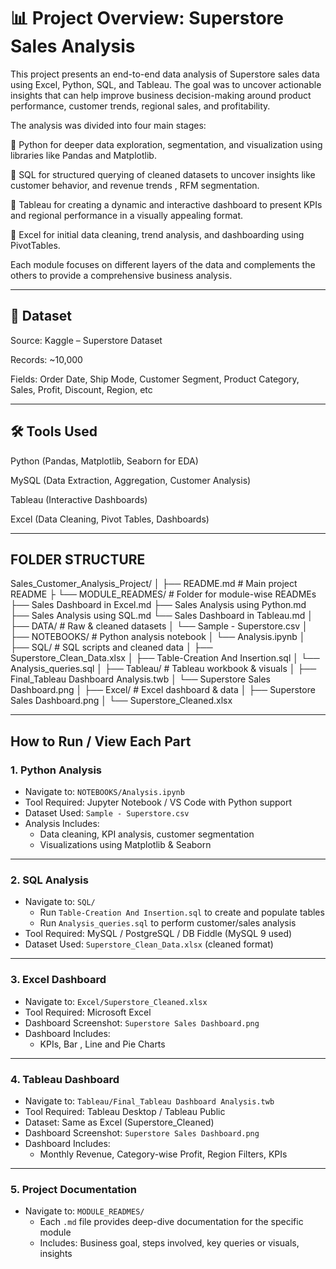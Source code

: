 # 📊 Project Overview: Superstore Sales Analysis
This project presents an end-to-end data analysis of Superstore sales data using Excel, Python, SQL, and Tableau. The goal was to uncover actionable insights that can help improve business decision-making around product performance, customer trends, regional sales, and profitability.

The analysis was divided into four main stages:

🔹 Python for deeper data exploration, segmentation, and visualization using libraries like Pandas and Matplotlib.

🔹 SQL for structured querying of cleaned datasets to uncover insights like  customer behavior, and revenue trends , RFM segmentation.

🔹 Tableau for creating a dynamic and interactive dashboard to present KPIs and regional performance in a visually appealing format.

🔹 Excel for initial data cleaning, trend analysis, and dashboarding using PivotTables.

Each module focuses on different layers of the data and complements the others to provide a comprehensive business analysis.

---

## 📂 Dataset
Source: Kaggle – Superstore Dataset

Records: ~10,000

Fields: Order Date, Ship Mode, Customer Segment, Product Category, Sales, Profit, Discount, Region, etc

---

## 🛠️ Tools Used
Python (Pandas, Matplotlib, Seaborn for EDA)

MySQL (Data Extraction, Aggregation, Customer Analysis)

Tableau (Interactive Dashboards)

Excel (Data Cleaning, Pivot Tables, Dashboards)

--- 
## FOLDER STRUCTURE 

Sales_Customer_Analysis_Project/
│
├── README.md                            # Main project README
├
└── MODULE_READMES/                      #  Folder for module-wise READMEs
    ├── Sales Dashboard in Excel.md
    ├── Sales Analysis using Python.md
    ├── Sales Analysis using SQL.md
    └── Sales Dashboard in Tableau.md
│
├── DATA/                                # Raw & cleaned datasets
│   └── Sample - Superstore.csv
│
├── NOTEBOOKS/                           # Python analysis notebook
│   └── Analysis.ipynb
│
├── SQL/                                 # SQL scripts and cleaned data
│   ├── Superstore_Clean_Data.xlsx
│   ├── Table-Creation And Insertion.sql
│   └── Analysis_queries.sql
│
├── Tableau/                             # Tableau workbook & visuals
│   ├── Final_Tableau Dashboard Analysis.twb
│   └── Superstore Sales Dashboard.png
│
├── Excel/                               # Excel dashboard & data
│   ├── Superstore Sales Dashboard.png
│   └── Superstore_Cleaned.xlsx


--- 

## How to Run / View Each Part

### 1. Python Analysis
- Navigate to: `NOTEBOOKS/Analysis.ipynb`
- Tool Required: Jupyter Notebook / VS Code with Python support
- Dataset Used: `Sample - Superstore.csv`
- Analysis Includes:
  - Data cleaning, KPI analysis, customer segmentation
  - Visualizations using Matplotlib & Seaborn

---

### 2. SQL Analysis
- Navigate to: `SQL/`
  - Run `Table-Creation And Insertion.sql` to create and populate tables
  - Run `Analysis_queries.sql` to perform customer/sales analysis
- Tool Required: MySQL / PostgreSQL / DB Fiddle (MySQL 9 used)
- Dataset Used: `Superstore_Clean_Data.xlsx` (cleaned format)

---

### 3. Excel Dashboard
- Navigate to: `Excel/Superstore_Cleaned.xlsx`
- Tool Required: Microsoft Excel
- Dashboard Screenshot: `Superstore Sales Dashboard.png`
- Dashboard Includes:
  - KPIs, Bar , Line and Pie Charts

---

### 4. Tableau Dashboard
- Navigate to: `Tableau/Final_Tableau Dashboard Analysis.twb`
- Tool Required: Tableau Desktop / Tableau Public
- Dataset: Same as Excel (Superstore_Cleaned)
- Dashboard Screenshot: `Superstore Sales Dashboard.png`
- Dashboard Includes:
  - Monthly Revenue, Category-wise Profit, Region Filters, KPIs

---

### 5. Project Documentation
- Navigate to: `MODULE_READMES/`
  - Each `.md` file provides deep-dive documentation for the specific module
  - Includes: Business goal, steps involved, key queries or visuals, insights


